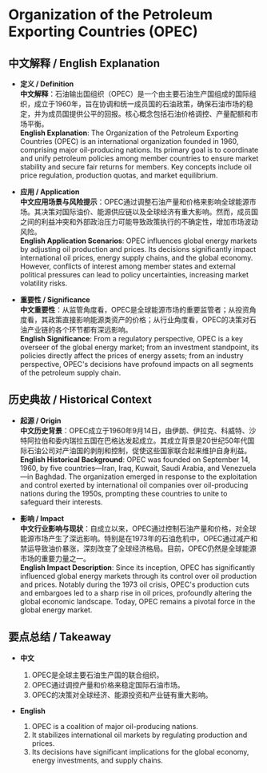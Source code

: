 # Organization of the Petroleum Exporting Countries (OPEC)

## 中文解释 / English Explanation

* **定义 / Definition**  
  **中文解释**：石油输出国组织（OPEC）是一个由主要石油生产国组成的国际组织，成立于1960年，旨在协调和统一成员国的石油政策，确保石油市场的稳定，并为成员国提供公平的回报。核心概念包括石油价格调控、产量配额和市场平衡。  
  **English Explanation**: The Organization of the Petroleum Exporting Countries (OPEC) is an international organization founded in 1960, comprising major oil-producing nations. Its primary goal is to coordinate and unify petroleum policies among member countries to ensure market stability and secure fair returns for members. Key concepts include oil price regulation, production quotas, and market equilibrium.

* **应用 / Application**  
  **中文应用场景与风险提示**：OPEC通过调整石油产量和价格来影响全球能源市场。其决策对国际油价、能源供应链以及全球经济有重大影响。然而，成员国之间的利益冲突和外部政治压力可能导致政策执行的不确定性，增加市场波动风险。  
  **English Application Scenarios**: OPEC influences global energy markets by adjusting oil production and prices. Its decisions significantly impact international oil prices, energy supply chains, and the global economy. However, conflicts of interest among member states and external political pressures can lead to policy uncertainties, increasing market volatility risks.

* **重要性 / Significance**  
  **中文重要性**：从监管角度看，OPEC是全球能源市场的重要监管者；从投资角度看，其政策直接影响能源类资产的价格；从行业角度看，OPEC的决策对石油产业链的各个环节都有深远影响。  
  **English Significance**: From a regulatory perspective, OPEC is a key overseer of the global energy market; from an investment standpoint, its policies directly affect the prices of energy assets; from an industry perspective, OPEC's decisions have profound impacts on all segments of the petroleum supply chain.

## 历史典故 / Historical Context

* **起源 / Origin**  
  **中文历史背景**：OPEC成立于1960年9月14日，由伊朗、伊拉克、科威特、沙特阿拉伯和委内瑞拉五国在巴格达发起成立。其成立背景是20世纪50年代国际石油公司对产油国的剥削和控制，促使这些国家联合起来维护自身利益。  
  **English Historical Background**: OPEC was founded on September 14, 1960, by five countries—Iran, Iraq, Kuwait, Saudi Arabia, and Venezuela—in Baghdad. The organization emerged in response to the exploitation and control exerted by international oil companies over oil-producing nations during the 1950s, prompting these countries to unite to safeguard their interests.

* **影响 / Impact**  
  **中文行业影响与现状**：自成立以来，OPEC通过控制石油产量和价格，对全球能源市场产生了深远影响。特别是在1973年的石油危机中，OPEC通过减产和禁运导致油价暴涨，深刻改变了全球经济格局。目前，OPEC仍然是全球能源市场的重要力量之一。  
  **English Impact Description**: Since its inception, OPEC has significantly influenced global energy markets through its control over oil production and prices. Notably during the 1973 oil crisis, OPEC's production cuts and embargoes led to a sharp rise in oil prices, profoundly altering the global economic landscape. Today, OPEC remains a pivotal force in the global energy market.

## 要点总结 / Takeaway

* **中文**  
  1. OPEC是全球主要石油生产国的联合组织。
  2. OPEC通过调控产量和价格来稳定国际石油市场。
  3. OPEC的决策对全球经济、能源投资和产业链有重大影响。

* **English**  
  1. OPEC is a coalition of major oil-producing nations.
  2. It stabilizes international oil markets by regulating production and prices.
  3. Its decisions have significant implications for the global economy, energy investments, and supply chains.